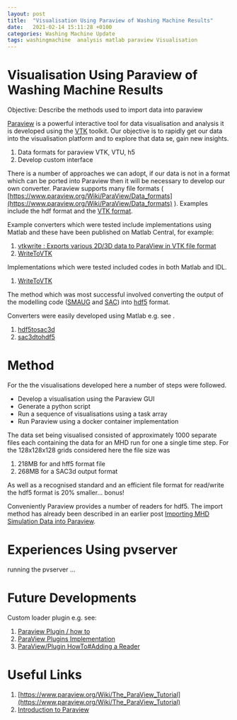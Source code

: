 ```yaml
---
layout: post
title:  "Visualisation Using Paraview of Washing Machine Results"
date:   2021-02-14 15:11:28 +0100
categories: Washing Machine Update
tags: washingmachine  analysis matlab paraview Visualisation
---
```



# Visualisation Using Paraview of Washing Machine Results

Objective: Describe the methods used to import data into paraview

[Paraview](https://www.paraview.org/) is a powerful interactive tool for data visualisation and analysis it is developed using the [VTK](https://vtk.org/) toolkit. Our objective is to rapidly get our data into the visualisation platform and to explore that data se, gain new insights.

1. Data formats for paraview VTK, VTU, h5
2. Develop custom interface

There is a number of approaches we can adopt, if our data is not in a format which can be ported into Paraview then it will be necessary to develop our own converter. Paraview supports many file formats ( [https://www.paraview.org/Wiki/ParaView/Data_formats](https://www.paraview.org/Wiki/ParaView/Data_formats) ). Examples include the hdf format  and the [VTK format](https://vtk.org/wp-content/uploads/2015/04/file-formats.pdf).

Example converters which were tested include implementations using Matlab and these have been published on Matlab Central, for example:

1. [vtkwrite : Exports various 2D/3D data to ParaView in VTK file format](https://uk.mathworks.com/matlabcentral/fileexchange/47814-vtkwrite-exports-various-2d-3d-data-to-paraview-in-vtk-file-format)
2. [WriteToVTK](https://uk.mathworks.com/matlabcentral/fileexchange/23416-writetovtk)

Implementations which were tested included codes in both Matlab and IDL.
1. [WriteToVTK](https://github.com/mikeg64/solar/tree/master/matlab/readwriteconvert/vtk)

The method which was most successful involved converting the output of the modelling code ([SMAUG](http://solarwavetheory.blogspot.com/2015/12/a-quick-start-to-using-smaug.html) and [SAC](http://solarwavetheory.blogspot.com/search/label/SAC)) into [hdf5](http://solarwavetheory.blogspot.com/2015/02/data-standards-for-computational.html) format.

Converters were easily developed using Matlab e.g. see .
1. [hdf5tosac3d](https://github.com/mikeg64/smaug_wash/blob/master/matlab/hdf5_and_gdf/hdf5tosac3D.m)
2. [sac3dtohdf5](https://github.com/mikeg64/smaug_wash/blob/master/matlab/hdf5_and_gdf/sac3Dtohdf5.m)

# Method

For the the visualisations developed here a number of steps were followed.

* Develop a visualisation using the Paraview GUI
* Generate a python script
* Run a sequence  of visualisations using a task array 
* Run Paraview using a docker container implementation

The data set being visualised consisted of approximately 1000 separate files each containing the data for an MHD run for one a single time step. For the 128x128x128 grids considered here the file size was

1.  218MB for and hff5 format file
2.  268MB for a SAC3d output format

As well as a recognised standard and an efficient file format for read/write the hdf5 format is 20% smaller... bonus!

Conveniently Paraview provides a number of readers for hdf5. The import method has already been described in an earlier post [Importing MHD Simulation Data into Paraview]().





# Experiences Using pvserver

running the pvserver ...




# Future Developments

Custom loader plugin e.g. see:
1. [Paraview Plugin / how to](https://www.paraview.org/Wiki/ParaView/Plugin_HowTo)
2. [ParaView Plugins Implementation](https://www.paraview.org/ParaView/index.php/ParaView_Plugins_Implementation)
3. [ParaView/Plugin HowTo#Adding a Reader ](https://www.paraview.org/Wiki/ParaView/Plugin_HowTo#Adding_a_Reader)

# Useful Links

1. [https://www.paraview.org/Wiki/The_ParaView_Tutorial](https://www.paraview.org/Wiki/The_ParaView_Tutorial)
2. [Introduction to Paraview](https://docs.paraview.org/en/latest/UsersGuide/introduction.html)



